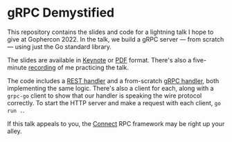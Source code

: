 gRPC Demystified
================

This repository contains the slides and code for a lightning talk I hope to
give at Gophercon 2022. In the talk, we build a gRPC server &mdash; from
scratch &mdash; using just the Go standard library.

The slides are available in [Keynote](grpc-demystified.key) or
[PDF](grpc-demystified.pdf) format. There's also a five-minute
[recording](grpc-demystified.mp4) of me practicing the talk.

The code includes a [REST handler](rest.go) and a from-scratch [gRPC
handler](grpc.go), both implementing the same logic. There's also a client for
each, along with a `grpc-go` client to show that our handler is speaking the
wire protocol correctly. To start the HTTP server and make a request with each
client, `go run .`.

If this talk appeals to you, the [Connect](https://connect.build) RPC framework
may be right up your alley.
